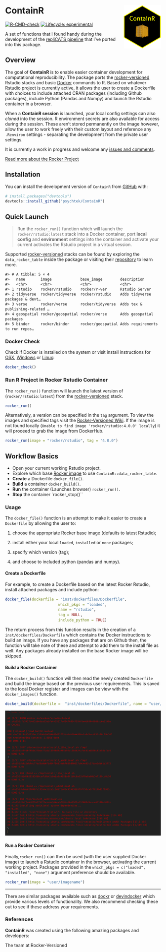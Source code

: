 
<!-- README.md is generated from README.Rmd. Please edit that file -->

# ContainR <img src="inst/figures/ContainR.png" align="right" width="120" />

<!-- badges: start -->

[![R-CMD-check](https://github.com/psychtek/ContainR/actions/workflows/R-CMD-check.yaml/badge.svg)](https://github.com/psychtek/ContainR/actions/workflows/R-CMD-check.yaml)
[![Lifecycle:
experimental](https://img.shields.io/badge/lifecycle-experimental-orange.svg)](https://lifecycle.r-lib.org/articles/stages.html#experimental)
<!-- badges: end -->

A set of functions that I found handy during the development of the
[repliCATS pipeline](https://replicats.research.unimelb.edu.au/) that
I’ve ported into this package.

## Overview

The goal of **ContainR** is to enable easier container development for
computational reproducibility. The package ports the
[rocker-versioned](https://github.com/rocker-org/rocker-versioned2)
Rstudio stacks and basic [Docker](https://docs.docker.com/reference/)
commands to R. Based on whatever Rstudio project is currently active, it
allows the user to create a Dockerfile with choices to include attached
CRAN packages (including Github packages), include Python (Pandas and
Numpy) and launch the Rstudio container in a browser.

When a **ContainR session** is launched, your local config settings can
also *cloned* into the session. R environment secrets are also available
for access during the session. These aren’t stored permanently on the
image however, allow the user to work freely with their custom layout
and reference any `.Renviron` settings - separating the development from
the private user settings.

It is currently a work in progress and welcome any [issues and
comments](https://github.com/psychtek/ContainR/issues).

[Read more about the Rocker Project](https://rocker-project.org/)

## Installation

You can install the development version of `ContainR` from
[GitHub](https://github.com/) with:

``` r
# install.packages("devtools")
devtools::install_github("psychtek/ContainR")
```

## Quick Launch

> Run the `rocker_run()` function which will launch the
> `rocker/rstudio:latest` stack into a Docker container, port **local
> config** and **environment** settings into the container and activate
> your current activates the Rstudio project in a virtual session.

Supported
[rocker-versioned](https://github.com/rocker-org/rocker-versioned2)
stacks can be found by exploring the `data_rocker_table` inside the
package or visiting their
[repository](https://github.com/rocker-org/rocker-versioned2) to learn
more.

    #> # A tibble: 5 × 4
    #>   name       image             base_image        description                    
    #>   <chr>      <chr>             <chr>             <chr>                          
    #> 1 rstudio    rocker/rstudio    rocker/r-ver      Rstudio Server                 
    #> 2 tidyverse  rocker/tidyverse  rocker/rstudio    Adds tidyverse packages & devt…
    #> 3 verse      rocker/verse      rocker/tidyverse  Adds tex & publishing-related …
    #> 4 geospatial rocker/geospatial rocker/verse      Adds geospatial packages       
    #> 5 binder     rocker/binder     rocker/geospatial Adds requirements to run repos…

### Docker Check

Check if Docker is installed on the system or visit install instructions
for [OSX](https://docs.docker.com/desktop/install/mac-install/),
[Windows](https://docs.docker.com/desktop/install/windows-install/) or
[Linux](https://docs.docker.com/engine/install/):

``` r
docker_check()
```

### Run R Project in Rocker Rstudio Container

The `rocker_run()` function will launch the latest version of
(`rocker/rstudio:latest`) from the
[rocker-versioned](https://github.com/rocker-org/rocker-versioned2)
stack.

``` r
rocker_run()
```

Alternatively, a version can be specified in the `tag` argument. To view
the images and specified tags visit the [Rocker-Versioned
Wiki](https://github.com/rocker-org/rocker-versioned2/wiki). If the
image is not found locally
(`Unable to find image 'rocker/rstudio:4.0.0' locally`) it will proceed
to grab the image from DockerHub.

``` r
rocker_run(image = "rocker/rstudio", tag = "4.0.0")
```

## Workflow Basics

- Open your current working Rstudio project.
- Explore which base [Rocker image](https://rocker-project.org/) to use
  `ContainR::data_rocker_table`.
- **Create** a Dockerfile `docker_file()`.
- **Build** a container `docker_build()`.
- **Run** the container (Launches browser) `rocker_run()`.
- **Stop** the container \`rocker_stop()\`\`

### Usage

The `docker_file()` function is an attempt to make it easier to create a
`Dockerfile` by allowing the user to:

1)  choose the appropriate Rocker base image (defaults to latest
    Rstudio);

2)  install either your local `loaded`, `installed` or `none` packages;

3)  specify which version (tag);

4)  and choose to included python (pandas and numpy).

#### Create a Dockerfile

For example, to create a Dockerfile based on the latest Rocker Rstudio,
install attached packages and include python:

``` r
docker_file(dockerfile = "inst/dockerfiles/Dockerfile",
                        which_pkgs = "loaded",
                        name = "rstudio",
                        tag = NULL,
                        include_python = TRUE)
```

The return process from this function results in the creation of a
`inst/dockerfiles/Dockerfile` which contains the Docker instructions to
build an image. If you have any packages that are on Github then, the
function will take note of these and attempt to add them to the install
file as well. Any packages already installed on the base Rocker image
will be skipped.

#### Build a Rocker Container

The `docker_build()` function will then read the newly created
`Dockerfile` and build the image based on the previous user
requirements. This is saved to the local Docker register and images can
be view with the `docker_images()` function.

``` r
docker_build(dockerfile =  "inst/dockerfiles/Dockerfile", name = "user/imagename")
```

<img src="inst/figures/image_building.png" align="centre"/>

#### Run a Rocker Container

Finally,`rocker_run()` can then be used (with the user supplied Docker
image) to launch a Rstudio container in the browser, activating the
current working project. Packages provided in the
`which_pkgs = c("loaded", "installed", "none")` argument preference
should be available.

``` r
rocker_run(image = "user/imagename")
```

------------------------------------------------------------------------

There are similar packages available such as
[dockr](https://github.com/smaakage85/dockr) or
[devindocker](https://github.com/ThinkR-open/devindocker) which provide
various levels of functionality. We also recommend checking these out to
see if these address your requirements.

### References

**ContainR** was created using the following amazing packages and
developers:

The team at Rocker-Versioned
